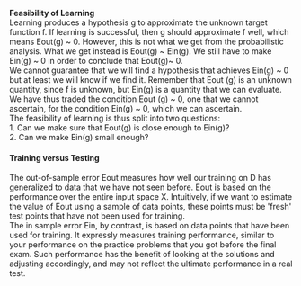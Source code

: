 <!-- Notes Day 2 -->
<p>
<b>Feasibility of Learning</b> <br />
Learning pro­duces a hypothesis g to approximate the unknown target function f. If learning is successful, then g should approximate f well, which means Eout(g) ~ 0. However, this is not what we get from the probabilistic analysis. What we get instead is Eout(g) ~ Ein(g). We still have to make Ein(g) ~ 0 in order to conclude that Eout(g)~ 0.
<br />
We cannot guarantee that we will find a hypothesis that achieves Ein(g) ~ 0 but at least we will know if we find it. Remember that Eout (g) is an unknown quantity, since f is unknown, but Ein(g) is a quantity that we can evaluate. We have thus traded the condition Eout (g) ~ 0, one that we cannot ascertain, for the condition Ein(g) ~ 0, which we can ascertain. 
<br />
The feasibility of learning is thus split into two questions:<br/>
1. Can we make sure that Eout(g) is close enough to Ein(g)? <br/>
2. Can we make Ein(g) small enough?
</p>

#### Training versus Testing
<p>
The out-of-sample error Eout measures how well our training on D has gener­alized to data that we have not seen before. Eout is based on the performance over the entire input space X. Intuitively, if we want to estimate the value of Eout using a sample of data points, these points must be 'fresh' test points that have not been used for training. <br />
The in sample error Ein, by contrast, is based on data points that have been used for training. It expressly measures training performance, similar to your performance on the practice problems that you got before the final exam. Such performance has the benefit of looking at the solutions and adjusting accordingly, and may not reflect the ultimate performance in a real test.<br />
</p>
<!-- End Notes Day 2 -->
